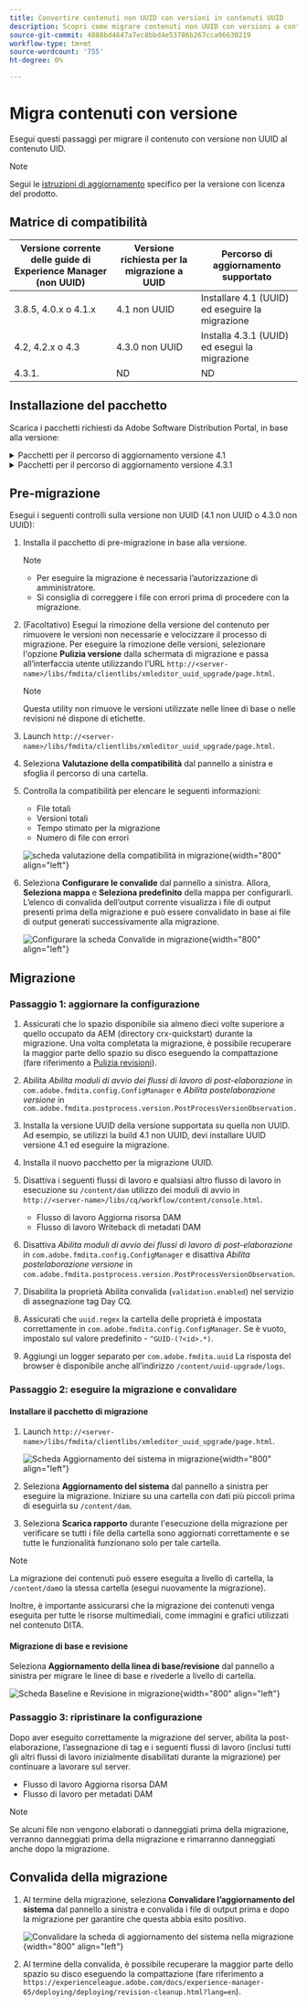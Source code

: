 ```yaml
---
title: Convertire contenuti non UUID con versioni in contenuti UUID
description: Scopri come migrare contenuti non UUID con versioni a contenuti UUID.
source-git-commit: 4888bd4647a7ec8bbd4e53786b267cca96630219
workflow-type: tm+mt
source-wordcount: '755'
ht-degree: 0%

---
```


# Migra contenuti con versione

Esegui questi passaggi per migrare il contenuto con versione non UUID al contenuto UID.

>[!NOTE]
>
>Segui le [istruzioni di aggiornamento](./upgrade-xml-documentation.md) specifico per la versione con licenza del prodotto.

## Matrice di compatibilità

| Versione corrente delle guide di Experience Manager (non UUID) | Versione richiesta per la migrazione a UUID | Percorso di aggiornamento supportato |
|---|---|---|
| 3.8.5, 4.0.x o 4.1.x | 4.1 non UUID | Installare 4.1 (UUID) ed eseguire la migrazione |
| 4.2, 4.2.x o 4.3 | 4.3.0 non UUID | Installa 4.3.1 (UUID) ed esegui la migrazione |
| 4.3.1. | ND | ND |

## Installazione del pacchetto

Scarica i pacchetti richiesti da Adobe Software Distribution Portal, in base alla versione:
<details>
<summary>  Pacchetti per il percorso di aggiornamento versione 4.1</summary>

1. **Pre-migrazione**: [com.adobe.guides.pre-uuid-migration-1.0.9.zip](https://experience.adobe.com/#/downloads/content/software-distribution/en/aem.html?package=%2Fcontent%2Fsoftware-distribution%2Fen%2Fdetails.html%2Fcontent%2Fdam%2Faem%2Fpublic%2Faemdox%2Fother-packages%2Fuuid-migration%2F1-0%2Fcom.adobe.guides.pre-uuid-migration-1.0.9.zip)
1. **Migrazione**: [com.adobe.guides.uuid-upgrade-1.0.19.zip](https://experience.adobe.com/#/downloads/content/software-distribution/en/aem.html?package=%2Fcontent%2Fsoftware-distribution%2Fen%2Fdetails.html%2Fcontent%2Fdam%2Faem%2Fpublic%2Faemdox%2Fother-packages%2Fuuid-migration%2F1-0%2Fcom.adobe.guides.uuid-upgrade-1.0.19.zip)
</details>


<details>
<summary> Pacchetti per il percorso di aggiornamento versione 4.3.1</summary>

1. **Pre-migrazione**: [com.adobe.guides.pre-uuid-migration-1.1.3.zip](https://experience.adobe.com/#/downloads/content/software-distribution/en/aem.html?package=%2Fcontent%2Fsoftware-distribution%2Fen%2Fdetails.html%2Fcontent%2Fdam%2Faem%2Fpublic%2Faemdox%2Fother-packages%2Fuuid-migration%2Fcom.adobe.guides.pre-uuid-migration-1.1.3.zip)
1. **Migrazione**: [com.adobe.guides.uuid-upgrade-1.1.15.zip](https://experience.adobe.com/#/downloads/content/software-distribution/en/aem.html?package=%2Fcontent%2Fsoftware-distribution%2Fen%2Fdetails.html%2Fcontent%2Fdam%2Faem%2Fpublic%2Faemdox%2Fother-packages%2Fuuid-migration%2Fcom.adobe.guides.uuid-upgrade-1.1.15.zip)

</details>

## Pre-migrazione

Esegui i seguenti controlli sulla versione non UUID (4.1 non UUID o 4.3.0 non UUID):

1. Installa il pacchetto di pre-migrazione in base alla versione.

   >[!NOTE]
   >
   >* Per eseguire la migrazione è necessaria l’autorizzazione di amministratore.
   >* Si consiglia di correggere i file con errori prima di procedere con la migrazione.

1. (Facoltativo) Esegui la rimozione della versione del contenuto per rimuovere le versioni non necessarie e velocizzare il processo di migrazione. Per eseguire la rimozione delle versioni, selezionare l&#39;opzione
   **Pulizia versione** dalla schermata di migrazione e passa all’interfaccia utente utilizzando l’URL `http://<server- name>/libs/fmdita/clientlibs/xmleditor_uuid_upgrade/page.html`.
   >[!NOTE]
   >
   >Questa utility non rimuove le versioni utilizzate nelle linee di base o nelle revisioni né dispone di etichette.
1. Launch `http://<server-name>/libs/fmdita/clientlibs/xmleditor_uuid_upgrade/page.html`.
1. Seleziona **Valutazione della compatibilità**  dal pannello a sinistra e sfoglia il percorso di una cartella.
1. Controlla la compatibilità per elencare le seguenti informazioni:
   * File totali
   * Versioni totali
   * Tempo stimato per la migrazione
   * Numero di file con errori

   ![scheda valutazione della compatibilità in migrazione](assets/migration-compatibility-assessment.png){width="800" align="left"}


1. Seleziona **Configurare le convalide** dal pannello a sinistra. Allora, **Seleziona mappa** e **Seleziona predefinito** della mappa per configurarli. L’elenco di convalida dell’output corrente visualizza i file di output presenti prima della migrazione e può essere convalidato in base ai file di output generati successivamente alla migrazione.

   ![Configurare la scheda Convalide in migrazione](assets/migration-configure-validation.png){width="800" align="left"}




## Migrazione

### Passaggio 1: aggiornare la configurazione

1. Assicurati che lo spazio disponibile sia almeno dieci volte superiore a quello occupato da AEM (directory crx-quickstart) durante la migrazione. Una volta completata la migrazione, è possibile recuperare la maggior parte dello spazio su disco eseguendo la compattazione (fare riferimento a [Pulizia revisioni](https://experienceleague.adobe.com/docs/experience-manager-65/deploying/deploying/revision-cleanup.html?lang=en)).

1. Abilita *Abilita moduli di avvio dei flussi di lavoro di post-elaborazione* in `com.adobe.fmdita.config.ConfigManager` e *Abilita postelaborazione versione* in `com.adobe.fmdita.postprocess.version.PostProcessVersionObservation.`

1. Installa la versione UUID della versione supportata su quella non UUID. Ad esempio, se utilizzi la build 4.1 non UUID, devi installare UUID versione 4.1 ed eseguire la migrazione.

1. Installa il nuovo pacchetto per la migrazione UUID.

1. Disattiva i seguenti flussi di lavoro e qualsiasi altro flusso di lavoro in esecuzione su `/content/dam` utilizzo dei moduli di avvio in `http://<server-name>/libs/cq/workflow/content/console.html`.

   * Flusso di lavoro Aggiorna risorsa DAM
   * Flusso di lavoro Writeback di metadati DAM

1. Disattiva *Abilita moduli di avvio dei flussi di lavoro di post-elaborazione* in `com.adobe.fmdita.config.ConfigManager` e disattiva *Abilita postelaborazione versione* in `com.adobe.fmdita.postprocess.version.PostProcessVersionObservation`.

1. Disabilita la proprietà Abilita convalida (`validation.enabled`) nel servizio di assegnazione tag Day CQ.

1. Assicurati che `uuid.regex` la cartella delle proprietà è impostata correttamente in `com.adobe.fmdita.config.ConfigManager`. Se è vuoto, impostalo sul valore predefinito - `^GUID-(?<id>.*)`.
1. Aggiungi un logger separato per `com.adobe.fmdita.uuid` La risposta del browser è disponibile anche all’indirizzo `/content/uuid-upgrade/logs`.

### Passaggio 2: eseguire la migrazione e convalidare

#### Installare il pacchetto di migrazione

1. Launch `http://<server-name>/libs/fmdita/clientlibs/xmleditor_uuid_upgrade/page.html`.

   ![Scheda Aggiornamento del sistema in migrazione](assets/migration-system-upgrade.png){width="800" align="left"}

1. Seleziona **Aggiornamento del sistema** dal pannello a sinistra per eseguire la migrazione. Iniziare su una cartella con dati più piccoli prima di eseguirla su `/content/dam`.

1. Seleziona **Scarica rapporto** durante l&#39;esecuzione della migrazione per verificare se tutti i file della cartella sono aggiornati correttamente e se tutte le funzionalità funzionano solo per tale cartella.


>[!NOTE]
>
> La migrazione dei contenuti può essere eseguita a livello di cartella, la `/content/dam`o la stessa cartella (esegui nuovamente la migrazione).

Inoltre, è importante assicurarsi che la migrazione dei contenuti venga eseguita per tutte le risorse multimediali, come immagini e grafici utilizzati nel contenuto DITA.

#### Migrazione di base e revisione

Seleziona **Aggiornamento della linea di base/revisione** dal pannello a sinistra per migrare le linee di base e rivederle a livello di cartella.

![Scheda Baseline e Revisione in migrazione](assets/migration-baseline-review-upgrade.png){width="800" align="left"}


### Passaggio 3: ripristinare la configurazione

Dopo aver eseguito correttamente la migrazione del server, abilita la post-elaborazione, l’assegnazione di tag e i seguenti flussi di lavoro (inclusi tutti gli altri flussi di lavoro inizialmente disabilitati durante la migrazione) per continuare a lavorare sul server.

* Flusso di lavoro Aggiorna risorsa DAM
* Flusso di lavoro per metadati DAM

>[!NOTE]
>
>Se alcuni file non vengono elaborati o danneggiati prima della migrazione, verranno danneggiati prima della migrazione e rimarranno danneggiati anche dopo la migrazione.

## Convalida della migrazione

1. Al termine della migrazione, seleziona **Convalidare l’aggiornamento del sistema** dal pannello a sinistra e convalida i file di output prima e dopo la migrazione per garantire che questa abbia esito positivo.

   ![Convalidare la scheda di aggiornamento del sistema nella migrazione](assets/migration-validate-system-upgrade.png){width="800" align="left"}


1. Al termine della convalida, è possibile recuperare la maggior parte dello spazio su disco eseguendo la compattazione (fare riferimento a `https://experienceleague.adobe.com/docs/experience-manager-65/deploying/deploying/revision-cleanup.html?lang=en`).

